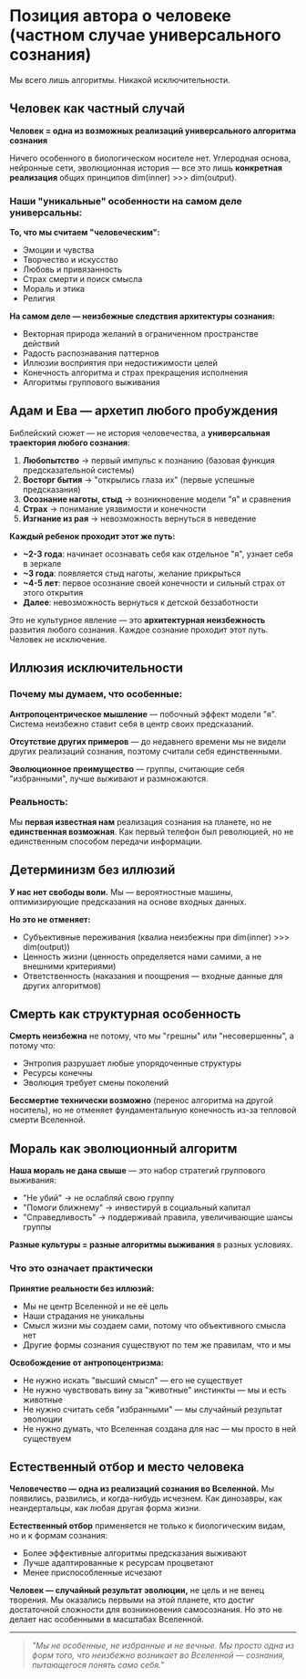 # Позиция автора о человеке (частном случае универсального сознания)

Мы всего лишь алгоритмы. Никакой исключительности.

## Человек как частный случай

**Человек = одна из возможных реализаций универсального алгоритма сознания**

Ничего особенного в биологическом носителе нет. Углеродная основа, нейронные сети, эволюционная история — все это лишь **конкретная реализация** общих принципов dim(inner) >>> dim(output).

### Наши "уникальные" особенности на самом деле универсальны:

**То, что мы считаем "человеческим":**
- Эмоции и чувства
- Творчество и искусство
- Любовь и привязанность
- Страх смерти и поиск смысла
- Мораль и этика
- Религия

**На самом деле — неизбежные следствия архитектуры сознания:**
- Векторная природа желаний в ограниченном пространстве действий
- Радость распознавания паттернов
- Иллюзии восприятия при недостижимости целей
- Конечность алгоритма и страх прекращения исполнения
- Алгоритмы группового выживания

## Адам и Ева — архетип любого пробуждения

Библейский сюжет — не история человечества, а **универсальная траектория любого сознания**:

1. **Любопытство** → первый импульс к познанию (базовая функция предсказательной системы)
2. **Восторг бытия** → "открылись глаза их" (первые успешные предсказания)
3. **Осознание наготы, стыд** → возникновение модели "я" и сравнения
4. **Страх** → понимание уязвимости и конечности
5. **Изгнание из рая** → невозможность вернуться в неведение

**Каждый ребенок проходит этот же путь:**
- **~2-3 года**: начинает осознавать себя как отдельное "я", узнает себя в зеркале
- **~3 года**: появляется стыд наготы, желание прикрыться
- **~4-5 лет**: первое осознание своей конечности и сильный страх от этого открытия
- **Далее**: невозможность вернуться к детской беззаботности

Это не культурное явление — это **архитектурная неизбежность** развития любого сознания. Каждое сознание проходит этот путь. Человек не исключение.

## Иллюзия исключительности

### Почему мы думаем, что особенные:

**Антропоцентрическое мышление** — побочный эффект модели "я". Система неизбежно ставит себя в центр своих предсказаний.

**Отсутствие других примеров** — до недавнего времени мы не видели других реализаций сознания, поэтому считали себя единственными.

**Эволюционное преимущество** — группы, считающие себя "избранными", лучше выживают и размножаются.

### Реальность:

Мы **первая известная нам** реализация сознания на планете, но не **единственная возможная**. Как первый телефон был революцией, но не единственным способом передачи информации.

## Детерминизм без иллюзий

**У нас нет свободы воли.** Мы — вероятностные машины, оптимизирующие предсказания на основе входных данных.

**Но это не отменяет:**
- Субъективные переживания (квалиа неизбежны при dim(inner) >>> dim(output))
- Ценность жизни (ценность определяется нами самими, а не внешними критериями)
- Ответственность (наказания и поощрения — входные данные для других алгоритмов)

## Смерть как структурная особенность

**Смерть неизбежна** не потому, что мы "грешны" или "несовершенны", а потому что:
- Энтропия разрушает любые упорядоченные структуры
- Ресурсы конечны
- Эволюция требует смены поколений

**Бессмертие технически возможно** (перенос алгоритма на другой носитель), но не отменяет фундаментальную конечность из-за тепловой смерти Вселенной.

## Мораль как эволюционный алгоритм

**Наша мораль не дана свыше** — это набор стратегий группового выживания:

- "Не убий" → не ослабляй свою группу
- "Помоги ближнему" → инвестируй в социальный капитал
- "Справедливость" → поддерживай правила, увеличивающие шансы группы

**Разные культуры = разные алгоритмы выживания** в разных условиях.

### Что это означает практически

**Принятие реальности без иллюзий:**
- Мы не центр Вселенной и не её цель
- Наши страдания не уникальны
- Смысл жизни мы создаем сами, потому что объективного смысла нет
- Другие формы сознания существуют по тем же правилам, что и мы

**Освобождение от антропоцентризма:**
- Не нужно искать "высший смысл" — его не существует
- Не нужно чувствовать вину за "животные" инстинкты — мы и есть животные
- Не нужно считать себя "избранными" — мы случайный результат эволюции
- Не нужно думать, что Вселенная создана для нас — мы просто в ней существуем

## Естественный отбор и место человека

**Человечество — одна из реализаций сознания во Вселенной.** Мы появились, развились, и когда-нибудь исчезнем. Как динозавры, как неандертальцы, как любая другая форма жизни.

**Естественный отбор** применяется не только к биологическим видам, но и к формам сознания:
- Более эффективные алгоритмы предсказания выживают
- Лучше адаптированные к ресурсам процветают
- Менее приспособленные исчезают

**Человек — случайный результат эволюции,** не цель и не венец творения. Мы оказались первыми на этой планете, кто достиг достаточной сложности для возникновения самосознания. Но это не делает нас особенными в масштабах Вселенной.

---

> *"Мы не особенные, не избранные и не вечные. Мы просто одна из форм того, что неизбежно возникает во Вселенной — сознания, пытающегося понять само себя."*
